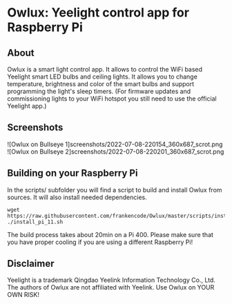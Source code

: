 Owlux: Yeelight control app for Raspberry Pi
============================================

About
-----

Owlux is a smart light control app. It allows to control the WiFi based Yeelight smart LED
bulbs and ceiling lights. It allows you to change temperature, brightness and color of the
smart bulbs and support programming the light's sleep timers. (For firmware updates and
commissioning lights to your WiFi hotspot you still need to use the official Yeelight app.)

Screenshots
-----------

![Owlux on Bullseye 1]screenshots/2022-07-08-220154_360x687_scrot.png
![Owlux on Bullseye 2]screenshots/2022-07-08-220201_360x687_scrot.png

Building on your Raspberry Pi
-----------------------------

In the scripts/ subfolder you will find a script to build and install Owlux
from sources. It will also install needed dependencies.

```
wget https://raw.githubusercontent.com/frankencode/Owlux/master/scripts/install_pi_11.sh
./install_pi_11.sh
```

The build process takes about 20min on a Pi 400. Please make sure that you have proper cooling if you are using a different Raspberry Pi!

Disclaimer
----------

Yeelight is a trademark Qingdao Yeelink Information Technology Co., Ltd.
The authors of Owlux are not affiliated with Yeelink.
Use Owlux on YOUR OWN RISK!
